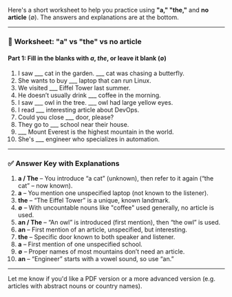 Here's a short worksheet to help you practice using **"a," "the,"** and **no article** (∅). The answers and explanations are at the bottom.

---

### 📝 **Worksheet: "a" vs "the" vs no article**

#### **Part 1: Fill in the blanks with *a*, *the*, or leave it blank (∅)**

1. I saw \_\_\_ cat in the garden. \_\_\_ cat was chasing a butterfly.
2. She wants to buy \_\_\_ laptop that can run Linux.
3. We visited \_\_\_ Eiffel Tower last summer.
4. He doesn’t usually drink \_\_\_ coffee in the morning.
5. I saw \_\_\_ owl in the tree. \_\_\_ owl had large yellow eyes.
6. I read \_\_\_ interesting article about DevOps.
7. Could you close \_\_\_ door, please?
8. They go to \_\_\_ school near their house.
9. \_\_\_ Mount Everest is the highest mountain in the world.
10. She's \_\_\_ engineer who specializes in automation.

---

### ✅ **Answer Key with Explanations**

1. **a / The** – You introduce “a cat” (unknown), then refer to it again (“the cat” – now known).
2. **a** – You mention one unspecified laptop (not known to the listener).
3. **the** – “The Eiffel Tower” is a unique, known landmark.
4. **∅** – With uncountable nouns like "coffee" used generally, no article is used.
5. **an / The** – “An owl” is introduced (first mention), then “the owl” is used.
6. **an** – First mention of an article, unspecified, but interesting.
7. **the** – Specific door known to both speaker and listener.
8. **a** – First mention of one unspecified school.
9. **∅** – Proper names of most mountains don’t need an article.
10. **an** – “Engineer” starts with a vowel sound, so use “an.”

---

Let me know if you'd like a PDF version or a more advanced version (e.g. articles with abstract nouns or country names).
